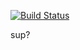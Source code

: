 [![Build Status](https://winbuild.jungledisk.com/job/gateway/badge/icon)](https://winbuild.jungledisk.com/job/gateway)

sup?
